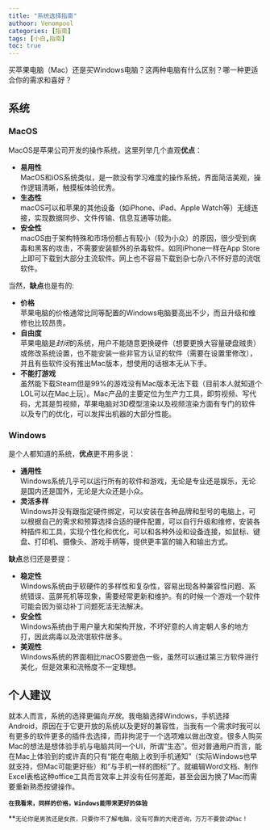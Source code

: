 ```yaml
---
title: "系统选择指南"
authoor: Venompool
categories: [指南]
tags: [小白,指南]
toc: true
---
```

买苹果电脑（Mac）还是买Windows电脑？这两种电脑有什么区别？哪一种更适合你的需求和喜好？  
## 系统
### MacOS 
MacOS是苹果公司开发的操作系统，这里列举几个直观**优点**： 
* **易用性**  
MacOS和iOS系统类似，是一款没有学习难度的操作系统，界面简洁美观，操作逻辑清晰，触摸板体验优秀。 
* **生态性**  
macOS可以和苹果的其他设备（如iPhone、iPad、Apple Watch等）无缝连接，实现数据同步、文件传输、信息互通等功能。 
* **安全性**  
macOS由于架构特殊和市场份额占有较小（较为小众）的原因，很少受到病毒和黑客的攻击，不需要安装额外的杀毒软件。如同iPhone一样在App Store上即可下载到大部分主流软件。网上也不容易下载到杂七杂八不怀好意的流氓软件。 

当然，**缺点**也是有的: 
* **价格**  
苹果电脑的价格通常比同等配置的Windows电脑要高出不少，而且升级和维修也比较昂贵。 
* **自由度**  
苹果电脑是*封闭*的系统，用户不能随意更换硬件（想要更换大容量硬盘贼贵）或修改系统设置，也不能安装一些非官方认证的软件（需要在设置里修改），并且有些软件没有推出Mac版本，想使用的话根本无从下手。 
* **不能打游戏**  
虽然能下载Steam但是99%的游戏没有Mac版本无法下载（目前本人就知道个LOL可以在Mac上玩）。Mac产品的主要定位为生产力工具，即剪视频、写代码，尤其是剪视频，苹果电脑对3D模型渲染以及视频渲染方面有专门的软件以及专门的优化，可以发挥出机器的大部分性能。 
### Windows
是个人都知道的系统，**优点**更不用多说：
* **通用性**  
Windows系统几乎可以运行所有的软件和游戏，无论是专业还是娱乐，无论是国内还是国外，无论是大众还是小众。 
* **灵活多样**  
Windows并没有跟指定硬件绑定，可以安装在各种品牌和型号的电脑上，可以根据自己的需求和预算选择合适的硬件配置，可以自行升级和维修，安装各种插件和工具，实现个性化和优化，可以和各种外设和设备连接，如鼠标、键盘、打印机、摄像头、游戏手柄等，提供更丰富的输入和输出方式。  

**缺点**总归还是要提：  
* **稳定性**  
Windows系统由于软硬件的多样性和复杂性，容易出现各种兼容性问题、系统错误、蓝屏死机等现象，需要经常更新和维护。有的时候一个游戏一个软件可能会因为驱动补丁问题死活无法解决。  
* **安全性**  
Windows系统由于用户量大和架构开放，不坏好意的人肯定朝人多的地方打，因此病毒以及流氓软件居多。  
* **美观性**  
Windows系统的界面相比macOS要逊色一些，虽然可以通过第三方软件进行美化，但是效果和流畅度不一定理想。  
## 个人建议 
就本人而言，系统的选择更偏向*开放*。我电脑选择Windows，手机选择Android，原因在于它更开放的系统以及更好的兼容性，当我有一个需求时我可以有更多的软件更多的插件去选择，而非拘泥于一个选项难以做出改变。很多人购买Mac的想法是想体验手机与电脑共同一个UI，所谓“生态”。但对普通用户而言，能在Mac上体验到的或许真的只有“能在电脑上收到手机通知”（实际Windows也早就支持，但Mac可能更好些）和“与手机一样的图标”了。就编辑Word文档、制作Excel表格这种office工具而言效率上并没有任何差距，甚至会因为换了Mac而需要重新熟悉按键操作。 
  
  
**`在我看来，同样的价格，Windows能带来更好的体验`**  
  
**`无论你是男孩还是女孩，只要你不了解电脑，没有可靠的大佬咨询，万万不要尝试Mac！`
